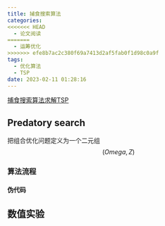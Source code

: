 ```yaml
---
title: 捕食搜索算法
categories:
<<<<<<< HEAD
  - 论文阅读 
=======
  - 运筹优化 
>>>>>>> efe8b7ac2c380f69a7413d2af5fab0f1d98c0a9f
tags:
  - 优化算法
  - TSP
date: 2023-02-11 01:28:16
---
```


[捕食搜索算法求解TSP](https://github.com/liu-cui/matheuristics-algorithms-implementations-with-python "捕食搜索算法求解TSP")



## Predatory search

把组合优化问题定义为一个二元组$$(Omega, Z)$$

### 
### 算法流程
#### 伪代码
## 数值实验




